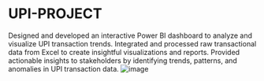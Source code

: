 # UPI-PROJECT
Designed and developed an interactive Power BI dashboard to analyze and visualize UPI transaction trends. Integrated and processed raw transactional data from Excel to create insightful visualizations and reports. Provided actionable insights to stakeholders by identifying trends, patterns, and anomalies in UPI transaction data. 
![image](https://github.com/user-attachments/assets/aa166dd9-7666-4dad-8d02-185aa764708a)
